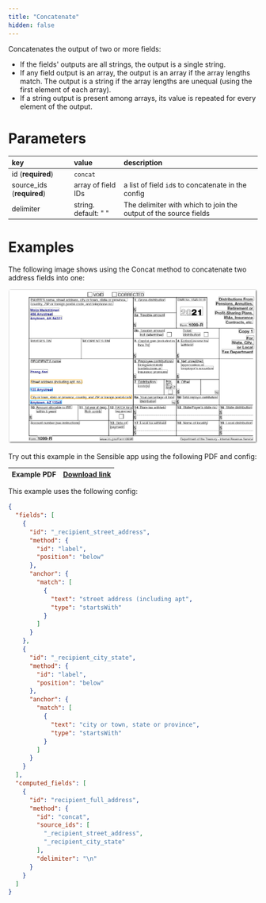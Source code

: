 ```yaml
---
title: "Concatenate"
hidden: false
---
```

Concatenates the output of two or more fields:

- If the fields' outputs are all strings, the output is a single string.
- If any field output is an array, the output is an array if the array lengths match. The output is a string if the array lengths are unequal (using the first element of each array).
- If a string output is present among arrays, its value is repeated for every element of the output.



Parameters
====


| key                       | value                | description                                                  |
| :------------------------ | :------------------- | :----------------------------------------------------------- |
| id (**required**)         | `concat`             |                                                              |
| source_ids (**required**) | array of field IDs   | a list of field `id`s to concatenate in the config           |
| delimiter                 | string. default: " " | The delimiter with which to join the output of the source fields |

Examples
====

The following image shows using the Concat method to concatenate two address fields into one:

![Click to enlarge](https://raw.githubusercontent.com/sensible-hq/sensible-docs/main/readme-sync/assets/v0/images/final/concat.png)


Try out this example in the Sensible app using the following PDF and config:

| Example PDF | [Download link](https://raw.githubusercontent.com/sensible-hq/sensible-docs/main/readme-sync/assets/v0/pdfs/concat.pdf) |
| ---------------------- | ------------------------------------------------------------ |

This example uses the following config:

```json
{
  "fields": [
    {
      "id": "_recipient_street_address",
      "method": {
        "id": "label",
        "position": "below"
      },
      "anchor": {
        "match": [
          {
            "text": "street address (including apt",
            "type": "startsWith"
          }
        ]
      }
    },
    {
      "id": "_recipient_city_state",
      "method": {
        "id": "label",
        "position": "below"
      },
      "anchor": {
        "match": [
          {
            "text": "city or town, state or province",
            "type": "startsWith"
          }
        ]
      }
    }
  ],
  "computed_fields": [
    {
      "id": "recipient_full_address",
      "method": {
        "id": "concat",
        "source_ids": [
          "_recipient_street_address",
          "_recipient_city_state"
        ],
        "delimiter": "\n"
      }
    }
  ]
}
```
